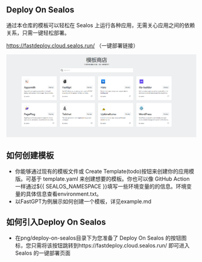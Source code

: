 ## Deploy On Sealos

通过本仓库的模板可以轻松在 Sealos 上运行各种应用，无需关心应用之间的依赖关系，只需一键轻松部署。

https://fastdeploy.cloud.sealos.run/   （一键部署链接）

![](homepage.png)

## 如何创建模板

- 你能够通过现有的模板文件或 Create Template(todo)按钮来创建你的应用模版。可基于 template.yaml 来创建想要的模板。你也可以像 GitHub Action 一样通过${{ SEALOS_NAMESPACE }}填写一些环境变量的的信息。环境变量的具体信息查看environment.txt。
- 以FastGPT为例展示如何创建一个模板，详见example.md

## 如何引入Deploy On Sealos

- 在png/deploy-on-sealos目录下为您准备了 Deploy On Sealos 的按钮图标，您只需将该按钮跳转到https://fastdeploy.cloud.sealos.run/ 即可进入 Sealos 的一键部署页面